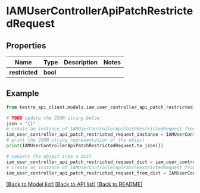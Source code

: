 # IAMUserControllerApiPatchRestrictedRequest


## Properties

Name | Type | Description | Notes
------------ | ------------- | ------------- | -------------
**restricted** | **bool** |  | 

## Example

```python
from kestra_api_client.models.iam_user_controller_api_patch_restricted_request import IAMUserControllerApiPatchRestrictedRequest

# TODO update the JSON string below
json = "{}"
# create an instance of IAMUserControllerApiPatchRestrictedRequest from a JSON string
iam_user_controller_api_patch_restricted_request_instance = IAMUserControllerApiPatchRestrictedRequest.from_json(json)
# print the JSON string representation of the object
print(IAMUserControllerApiPatchRestrictedRequest.to_json())

# convert the object into a dict
iam_user_controller_api_patch_restricted_request_dict = iam_user_controller_api_patch_restricted_request_instance.to_dict()
# create an instance of IAMUserControllerApiPatchRestrictedRequest from a dict
iam_user_controller_api_patch_restricted_request_from_dict = IAMUserControllerApiPatchRestrictedRequest.from_dict(iam_user_controller_api_patch_restricted_request_dict)
```
[[Back to Model list]](../README.md#documentation-for-models) [[Back to API list]](../README.md#documentation-for-api-endpoints) [[Back to README]](../README.md)



